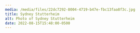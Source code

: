 ```yaml
---
media: /media/files/22dc7292-8004-4719-b47e-fbc13faa8f3c.jpg
title: Sydney Stutterheim
alt: Photo of Sydney Stutterheim
date: 2022-08-15T15:48:00-0500
---
```


